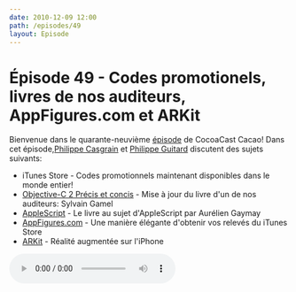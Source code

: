 ```yaml
---
date: 2010-12-09 12:00
path: /episodes/49
layout: Episode
---
```

# Épisode 49 - Codes promotionels, livres de nos auditeurs, AppFigures.com et ARKit
<p>Bienvenue dans le quarante-neuvième <a href="https://cacaocast.com/media/cacaocast_49.mp3" title="CocoaCast Cacao Episode 49">épisode</a> de CocoaCast Cacao! Dans cet épisode,<a href="http://www.twitter.com/philippec" title="Philippe Casgrain sur Twitter">Philippe Casgrain</a> et <a href="http://www.twitter.com/philippeguitard" title="Philippe Guitard sur Twitter">Philippe Guitard</a> discutent des sujets suivants:</p>
<ul><li>iTunes Store - Codes promotionnels maintenant disponibles dans le monde entier!</li>
<li><a href="http://digitbooks.fr/Presse/CP-ObjectiveC2.html" title="Objective-C 2 Précis et concis">Objective-C 2 Précis et concis</a> - Mise à jour du livre d'un de nos auditeurs: Sylvain Gamel</li>
<li><a href="http://www.pearson.fr/livre/?GCOI=27440100255409" title="AppleScript">AppleScript</a> - Le livre au sujet d'AppleScript par Aurélien Gaymay</li>
<li><a href="http://www.appfigures.com/" title="AppFigures.com">AppFigures.com</a> - Une manière élégante d'obtenir vos relevés du iTunes Store</li>
<li><a href="http://github.com/JaredCrawford/iphone-arkit" title="ARKit">ARKit</a> - Réalité augmentée sur l'iPhone</li>
</ul>
<p><audio controls><source src="https://cacaocast.com/media/cacaocast_49.mp3" type="audio/mpeg"><source src="https://cacaocast.com/media/cacaocast_49.mp3" type="audio/mp4">Votre navigateur ne supporte pas l'élément audio / Your browser does not support the audio element.</audio></p>
